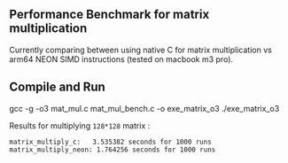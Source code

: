 ## Performance Benchmark for matrix multiplication

Currently comparing between using native C for matrix multiplication vs arm64 NEON SIMD instructions (tested on macbook m3 pro).

## Compile and Run 
gcc -g -o3 mat_mul.c mat_mul_bench.c -o exe_matrix_o3
./exe_matrix_o3

Results for multiplying `128*128` matrix : 
```
matrix_multiply_c:   3.535382 seconds for 1000 runs
matrix_multiply_neon: 1.764256 seconds for 1000 runs
```
